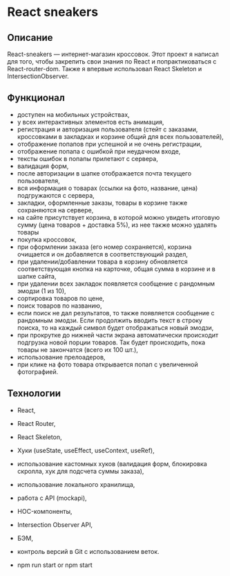 # React sneakers

## Описание

React-sneakers — интернет-магазин кроссовок. Этот проект я написал для того, чтобы закрепить свои знания по React и попрактиковаться с React-router-dom. Также я впервые использовал React Skeleton и IntersectionObserver.

## Функционал

- доступен на мобильных устройствах,
- у всех интерактивных элементов есть анимация,
- регистрация и авторизация пользователя (стейт с заказами, кроссовками в закладках и корзине общий для всех пользователей),
- отображение попапов при успешной и не очень регистрации,
- отображение попапа с ошибкой при неудачном входе,
- тексты ошибок в попапы прилетают с сервера,
- валидация форм,
- после авторизации в шапке отображается почта текущего пользователя,
- вся информация о товарах (ссылки на фото, название, цена) подгружаются с сервера,
- закладки, оформленные заказы, товары в корзине также сохраняются на сервере,
- на сайте присутствует корзина, в которой можно увидеть итоговую сумму (цена товаров + доставка 5%), из нее также можно удалять товары
- покупка кроссовок,
- при оформлении заказа (его номер сохраняется), корзина очищается и он добавляется в соответствующий раздел,
- при удалении/добавлении товара в корзину обновляется соответствующая кнопка на карточке, общая сумма в корзине и в шапке сайта,
- при удалении всех закладок появляется сообщение с рандомным эмодзи (1 из 10),
- сортировка товаров по цене,
- поиск товаров по названию,
- если поиск не дал результатов, то также появляется сообщение с рандомным эмодзи. Если продолжить вводить текст в строку поиска, то на каждый символ будет отображаться новый эмодзи,
- при прокрутке до нижней части экрана автоматически происходит подгрузка новой порции товаров. Так будет происходить, пока товары не закончатся (всего их 100 шт.),
- использование прелоадеров,
- при клике на фото товара открывается попап с увеличенной фотографией.

## Технологии

- React,
- React Router,
- React Skeleton,
- Хуки (useState, useEffect, useContext, useRef),
- использование кастомных хуков (валидация форм, блокировка скролла, хук для подсчета суммы заказа),
- использование локального хранилища,
- работа с API (mockapi),
- HOC-компоненты, 
- Intersection Observer API,
- БЭМ,
- контроль версий в Git с использованием веток.

- npm run start or npm start
